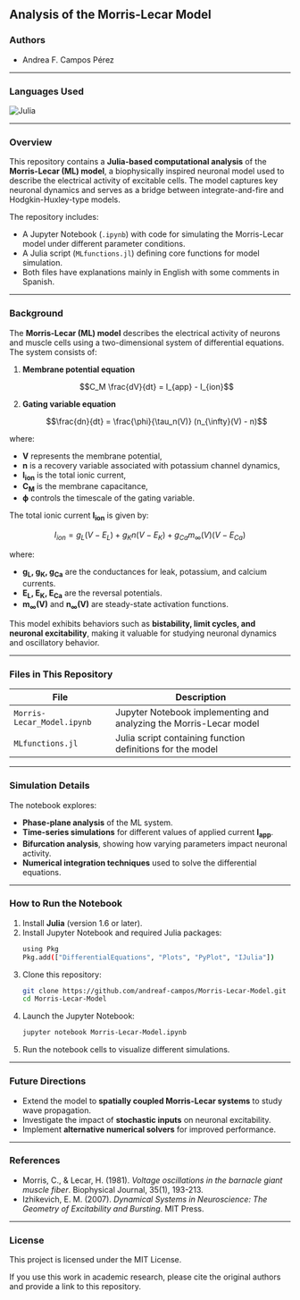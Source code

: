 ## **Analysis of the Morris-Lecar Model**

### **Authors**

- Andrea F. Campos Pérez

---

### **Languages Used**

![Julia](https://img.shields.io/badge/Language-Julia-purple?style=for-the-badge&logo=julia)

---

### **Overview**

This repository contains a **Julia-based computational analysis** of the **Morris-Lecar (ML) model**, a biophysically inspired neuronal model used to describe the electrical activity of excitable cells. The model captures key neuronal dynamics and serves as a bridge between integrate-and-fire and Hodgkin-Huxley-type models.

The repository includes:

- A Jupyter Notebook (`.ipynb`) with code for simulating the Morris-Lecar model under different parameter conditions.
- A Julia script (`MLfunctions.jl`) defining core functions for model simulation.
- Both files have explanations mainly in English with some comments in Spanish.

---

### **Background**

The **Morris-Lecar (ML) model** describes the electrical activity of neurons and muscle cells using a two-dimensional system of differential equations. The system consists of:

1. **Membrane potential equation**
   ```math
   C_M \frac{dV}{dt} = I_{app} - I_{ion}
   ```
2. **Gating variable equation**
   ```math
   \frac{dn}{dt} = \frac{\phi}{\tau_n(V)} (n_{\infty}(V) - n)
   ```

where:

- **V** represents the membrane potential,
- **n** is a recovery variable associated with potassium channel dynamics,
- **I<sub>ion</sub>** is the total ionic current,
- **C<sub>M</sub>** is the membrane capacitance,
- **ϕ** controls the timescale of the gating variable.

The total ionic current **I<sub>ion</sub>** is given by:

```math
I_{ion} = g_L (V - E_L) + g_K n (V - E_K) + g_{Ca} m_{\infty}(V) (V - E_{Ca})
```

where:

- **g<sub>L</sub>, g<sub>K</sub>, g<sub>Ca</sub>** are the conductances for leak, potassium, and calcium currents.
- **E<sub>L</sub>, E<sub>K</sub>, E<sub>Ca</sub>** are the reversal potentials.
- **m<sub>∞</sub>(V)** and **n<sub>∞</sub>(V)** are steady-state activation functions.

This model exhibits behaviors such as **bistability, limit cycles, and neuronal excitability**, making it valuable for studying neuronal dynamics and oscillatory behavior.

---

### **Files in This Repository**

| File                       | Description                                                        |
| -------------------------- | ------------------------------------------------------------------ |
| `Morris-Lecar_Model.ipynb` | Jupyter Notebook implementing and analyzing the Morris-Lecar model |
| `MLfunctions.jl`           | Julia script containing function definitions for the model         |

---

### **Simulation Details**

The notebook explores:

- **Phase-plane analysis** of the ML system.
- **Time-series simulations** for different values of applied current **I<sub>app</sub>**.
- **Bifurcation analysis**, showing how varying parameters impact neuronal activity.
- **Numerical integration techniques** used to solve the differential equations.

---

### **How to Run the Notebook**

1. Install **Julia** (version 1.6 or later).
2. Install Jupyter Notebook and required Julia packages:
   ```sh
   using Pkg
   Pkg.add(["DifferentialEquations", "Plots", "PyPlot", "IJulia"])
   ```
3. Clone this repository:
   ```sh
   git clone https://github.com/andreaf-campos/Morris-Lecar-Model.git
   cd Morris-Lecar-Model
   ```
4. Launch the Jupyter Notebook:
   ```sh
   jupyter notebook Morris-Lecar-Model.ipynb
   ```
5. Run the notebook cells to visualize different simulations.

---

### **Future Directions**

- Extend the model to **spatially coupled Morris-Lecar systems** to study wave propagation.
- Investigate the impact of **stochastic inputs** on neuronal excitability.
- Implement **alternative numerical solvers** for improved performance.

---

### **References**

- Morris, C., & Lecar, H. (1981). *Voltage oscillations in the barnacle giant muscle fiber*. Biophysical Journal, 35(1), 193-213.
- Izhikevich, E. M. (2007). *Dynamical Systems in Neuroscience: The Geometry of Excitability and Bursting*. MIT Press.

---

### **License**

This project is licensed under the MIT License.

If you use this work in academic research, please cite the original authors and provide a link to this repository.